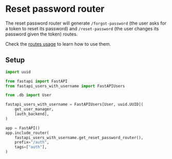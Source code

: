# Reset password router

The reset password router will generate `/forgot-password` (the user asks for a token to reset its password) and `/reset-password` (the user changes its password given the token) routes.

Check the [routes usage](../../usage/routes.md) to learn how to use them.

## Setup

```py
import uuid

from fastapi import FastAPI
from fastapi_users_with_username import FastAPIUsers

from .db import User

fastapi_users_with_username = FastAPIUsers[User, uuid.UUID](
    get_user_manager,
    [auth_backend],
)

app = FastAPI()
app.include_router(
    fastapi_users_with_username.get_reset_password_router(),
    prefix="/auth",
    tags=["auth"],
)
```
